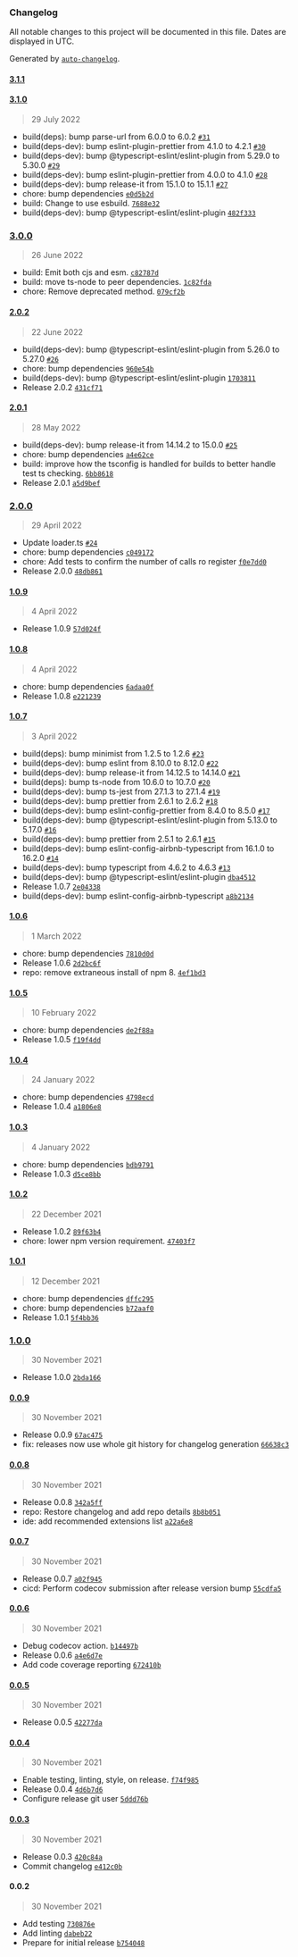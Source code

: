 ### Changelog

All notable changes to this project will be documented in this file. Dates are displayed in UTC.

Generated by [`auto-changelog`](https://github.com/CookPete/auto-changelog).

#### [3.1.1](https://github.com/Codex-/cosmiconfig-typescript-loader/compare/3.1.0...3.1.1)

#### [3.1.0](https://github.com/Codex-/cosmiconfig-typescript-loader/compare/3.0.0...3.1.0)

> 29 July 2022

- build(deps): bump parse-url from 6.0.0 to 6.0.2 [`#31`](https://github.com/Codex-/cosmiconfig-typescript-loader/pull/31)
- build(deps-dev): bump eslint-plugin-prettier from 4.1.0 to 4.2.1 [`#30`](https://github.com/Codex-/cosmiconfig-typescript-loader/pull/30)
- build(deps-dev): bump @typescript-eslint/eslint-plugin from 5.29.0 to 5.30.0 [`#29`](https://github.com/Codex-/cosmiconfig-typescript-loader/pull/29)
- build(deps-dev): bump eslint-plugin-prettier from 4.0.0 to 4.1.0 [`#28`](https://github.com/Codex-/cosmiconfig-typescript-loader/pull/28)
- build(deps-dev): bump release-it from 15.1.0 to 15.1.1 [`#27`](https://github.com/Codex-/cosmiconfig-typescript-loader/pull/27)
- chore: bump dependencies [`e0d5b2d`](https://github.com/Codex-/cosmiconfig-typescript-loader/commit/e0d5b2dc9735b8da4b38aad5fbc5feaa6f3e4f8a)
- build: Change to use esbuild. [`7688e32`](https://github.com/Codex-/cosmiconfig-typescript-loader/commit/7688e32b9282b6d1a80c9417b5d53d98591d5f67)
- build(deps-dev): bump @typescript-eslint/eslint-plugin [`482f333`](https://github.com/Codex-/cosmiconfig-typescript-loader/commit/482f3333a713802ce1a1b0a4a92f94db904ef2b3)

### [3.0.0](https://github.com/Codex-/cosmiconfig-typescript-loader/compare/2.0.2...3.0.0)

> 26 June 2022

- build: Emit both cjs and esm. [`c82787d`](https://github.com/Codex-/cosmiconfig-typescript-loader/commit/c82787d05160f9ff4442f831f67483f1fac1a004)
- build: move ts-node to peer dependencies. [`1c82fda`](https://github.com/Codex-/cosmiconfig-typescript-loader/commit/1c82fdafb5c2601edd789beeb20243c922040ce9)
- chore: Remove deprecated method. [`079cf2b`](https://github.com/Codex-/cosmiconfig-typescript-loader/commit/079cf2b0a326d81b9e175b85168655cadd5100b0)

#### [2.0.2](https://github.com/Codex-/cosmiconfig-typescript-loader/compare/2.0.1...2.0.2)

> 22 June 2022

- build(deps-dev): bump @typescript-eslint/eslint-plugin from 5.26.0 to 5.27.0 [`#26`](https://github.com/Codex-/cosmiconfig-typescript-loader/pull/26)
- chore: bump dependencies [`960e54b`](https://github.com/Codex-/cosmiconfig-typescript-loader/commit/960e54b13fe638eae0ba430dfa840ef421eacea2)
- build(deps-dev): bump @typescript-eslint/eslint-plugin [`1703811`](https://github.com/Codex-/cosmiconfig-typescript-loader/commit/17038118815326055f5fa9a915f63205cc3e4c38)
- Release 2.0.2 [`431cf71`](https://github.com/Codex-/cosmiconfig-typescript-loader/commit/431cf714fab8f941ae0cac6fdd47cf8e350cd52d)

#### [2.0.1](https://github.com/Codex-/cosmiconfig-typescript-loader/compare/2.0.0...2.0.1)

> 28 May 2022

- build(deps-dev): bump release-it from 14.14.2 to 15.0.0 [`#25`](https://github.com/Codex-/cosmiconfig-typescript-loader/pull/25)
- chore: bump dependencies [`a4e62ce`](https://github.com/Codex-/cosmiconfig-typescript-loader/commit/a4e62ceb1c66f26b654f80c311351a620c489aa9)
- build: improve how the tsconfig is handled for builds to better handle test ts checking. [`6bb8618`](https://github.com/Codex-/cosmiconfig-typescript-loader/commit/6bb8618e90a9580b1324c2ef91667a4eb31416c3)
- Release 2.0.1 [`a5d9bef`](https://github.com/Codex-/cosmiconfig-typescript-loader/commit/a5d9bef3cf665dab1f9cea1b2bb152027be0d674)

### [2.0.0](https://github.com/Codex-/cosmiconfig-typescript-loader/compare/1.0.9...2.0.0)

> 29 April 2022

- Update loader.ts [`#24`](https://github.com/Codex-/cosmiconfig-typescript-loader/pull/24)
- chore: bump dependencies [`c049172`](https://github.com/Codex-/cosmiconfig-typescript-loader/commit/c04917270b448452b2af21d092aa946b8e5f0b40)
- chore: Add tests to confirm the number of calls ro register [`f0e7dd0`](https://github.com/Codex-/cosmiconfig-typescript-loader/commit/f0e7dd096a8a484294a96681d5ae2717c76edc48)
- Release 2.0.0 [`48db861`](https://github.com/Codex-/cosmiconfig-typescript-loader/commit/48db86150b64fbac81d826dc0fd3bda5c0ca7fda)

#### [1.0.9](https://github.com/Codex-/cosmiconfig-typescript-loader/compare/1.0.8...1.0.9)

> 4 April 2022

- Release 1.0.9 [`57d024f`](https://github.com/Codex-/cosmiconfig-typescript-loader/commit/57d024f1dafd9a5bb6d29f99602cbf771d227747)

#### [1.0.8](https://github.com/Codex-/cosmiconfig-typescript-loader/compare/1.0.7...1.0.8)

> 4 April 2022

- chore: bump dependencies [`6adaa0f`](https://github.com/Codex-/cosmiconfig-typescript-loader/commit/6adaa0f83692a064ce34c2897dd1fdf636af1bf8)
- Release 1.0.8 [`e221239`](https://github.com/Codex-/cosmiconfig-typescript-loader/commit/e221239381f1a63744241c5b90cf29c80105dffb)

#### [1.0.7](https://github.com/Codex-/cosmiconfig-typescript-loader/compare/1.0.6...1.0.7)

> 3 April 2022

- build(deps): bump minimist from 1.2.5 to 1.2.6 [`#23`](https://github.com/Codex-/cosmiconfig-typescript-loader/pull/23)
- build(deps-dev): bump eslint from 8.10.0 to 8.12.0 [`#22`](https://github.com/Codex-/cosmiconfig-typescript-loader/pull/22)
- build(deps-dev): bump release-it from 14.12.5 to 14.14.0 [`#21`](https://github.com/Codex-/cosmiconfig-typescript-loader/pull/21)
- build(deps): bump ts-node from 10.6.0 to 10.7.0 [`#20`](https://github.com/Codex-/cosmiconfig-typescript-loader/pull/20)
- build(deps-dev): bump ts-jest from 27.1.3 to 27.1.4 [`#19`](https://github.com/Codex-/cosmiconfig-typescript-loader/pull/19)
- build(deps-dev): bump prettier from 2.6.1 to 2.6.2 [`#18`](https://github.com/Codex-/cosmiconfig-typescript-loader/pull/18)
- build(deps-dev): bump eslint-config-prettier from 8.4.0 to 8.5.0 [`#17`](https://github.com/Codex-/cosmiconfig-typescript-loader/pull/17)
- build(deps-dev): bump @typescript-eslint/eslint-plugin from 5.13.0 to 5.17.0 [`#16`](https://github.com/Codex-/cosmiconfig-typescript-loader/pull/16)
- build(deps-dev): bump prettier from 2.5.1 to 2.6.1 [`#15`](https://github.com/Codex-/cosmiconfig-typescript-loader/pull/15)
- build(deps-dev): bump eslint-config-airbnb-typescript from 16.1.0 to 16.2.0 [`#14`](https://github.com/Codex-/cosmiconfig-typescript-loader/pull/14)
- build(deps-dev): bump typescript from 4.6.2 to 4.6.3 [`#13`](https://github.com/Codex-/cosmiconfig-typescript-loader/pull/13)
- build(deps-dev): bump @typescript-eslint/eslint-plugin [`dba4512`](https://github.com/Codex-/cosmiconfig-typescript-loader/commit/dba4512322cf5245769acc1aa82a62584a138d94)
- Release 1.0.7 [`2e04338`](https://github.com/Codex-/cosmiconfig-typescript-loader/commit/2e04338a4659f38881e0026ca92acba85e861e06)
- build(deps-dev): bump eslint-config-airbnb-typescript [`a8b2134`](https://github.com/Codex-/cosmiconfig-typescript-loader/commit/a8b2134f19d655e9164088894d5e6b1c66be610c)

#### [1.0.6](https://github.com/Codex-/cosmiconfig-typescript-loader/compare/1.0.5...1.0.6)

> 1 March 2022

- chore: bump dependencies [`7810d0d`](https://github.com/Codex-/cosmiconfig-typescript-loader/commit/7810d0d367ec8a5ae6b5e27dcb182b176714c7f7)
- Release 1.0.6 [`2d2bc6f`](https://github.com/Codex-/cosmiconfig-typescript-loader/commit/2d2bc6f3d35cbb8485f5b9b9a0183dd24622e76b)
- repo: remove extraneous install of npm 8. [`4ef1bd3`](https://github.com/Codex-/cosmiconfig-typescript-loader/commit/4ef1bd39be6e8f7f2b3fc604ee9726b0969524de)

#### [1.0.5](https://github.com/Codex-/cosmiconfig-typescript-loader/compare/1.0.4...1.0.5)

> 10 February 2022

- chore: bump dependencies [`de2f88a`](https://github.com/Codex-/cosmiconfig-typescript-loader/commit/de2f88acaf2783f881c5a3cca82339d5154dcedb)
- Release 1.0.5 [`f19f4dd`](https://github.com/Codex-/cosmiconfig-typescript-loader/commit/f19f4ddcb2837874f7933fea1102fe3c1187f3f0)

#### [1.0.4](https://github.com/Codex-/cosmiconfig-typescript-loader/compare/1.0.3...1.0.4)

> 24 January 2022

- chore: bump dependencies [`4798ecd`](https://github.com/Codex-/cosmiconfig-typescript-loader/commit/4798ecdf881c2c971e3b74f9afa64ebd0c16e07a)
- Release 1.0.4 [`a1806e8`](https://github.com/Codex-/cosmiconfig-typescript-loader/commit/a1806e84adc9c4b781611964f17126cc0387dfc5)

#### [1.0.3](https://github.com/Codex-/cosmiconfig-typescript-loader/compare/1.0.2...1.0.3)

> 4 January 2022

- chore: bump dependencies [`bdb9791`](https://github.com/Codex-/cosmiconfig-typescript-loader/commit/bdb9791c159447cf3f1e3767e281c6717290de19)
- Release 1.0.3 [`d5ce8bb`](https://github.com/Codex-/cosmiconfig-typescript-loader/commit/d5ce8bb4ee75fec7efd6e73612d9fe076a844810)

#### [1.0.2](https://github.com/Codex-/cosmiconfig-typescript-loader/compare/1.0.1...1.0.2)

> 22 December 2021

- Release 1.0.2 [`89f63b4`](https://github.com/Codex-/cosmiconfig-typescript-loader/commit/89f63b47f33d4a37a236ebce923efbbedefdc5c2)
- chore: lower npm version requirement. [`47403f7`](https://github.com/Codex-/cosmiconfig-typescript-loader/commit/47403f7c0ec77a7c0e93662911167ded6c3bf296)

#### [1.0.1](https://github.com/Codex-/cosmiconfig-typescript-loader/compare/1.0.0...1.0.1)

> 12 December 2021

- chore: bump dependencies [`dffc295`](https://github.com/Codex-/cosmiconfig-typescript-loader/commit/dffc2953f7441a3fab50d5a204f5950f52e3be1c)
- chore: bump dependencies [`b72aaf0`](https://github.com/Codex-/cosmiconfig-typescript-loader/commit/b72aaf05e82a2516d9478a7beed2a6d4beb68bee)
- Release 1.0.1 [`5f4bb36`](https://github.com/Codex-/cosmiconfig-typescript-loader/commit/5f4bb3662ef0fa2eea07647feebed97d5410c1c9)

### [1.0.0](https://github.com/Codex-/cosmiconfig-typescript-loader/compare/0.0.9...1.0.0)

> 30 November 2021

- Release 1.0.0 [`2bda166`](https://github.com/Codex-/cosmiconfig-typescript-loader/commit/2bda1666e881509de72fa55ea46aec57708e1f0d)

#### [0.0.9](https://github.com/Codex-/cosmiconfig-typescript-loader/compare/0.0.8...0.0.9)

> 30 November 2021

- Release 0.0.9 [`67ac475`](https://github.com/Codex-/cosmiconfig-typescript-loader/commit/67ac475ed09c56348c1ec5a07b62bbddd64efa1f)
- fix: releases now use whole git history for changelog generation [`66638c3`](https://github.com/Codex-/cosmiconfig-typescript-loader/commit/66638c39605b34af035eb4b803dba425ab177b16)

#### [0.0.8](https://github.com/Codex-/cosmiconfig-typescript-loader/compare/0.0.7...0.0.8)

> 30 November 2021

- Release 0.0.8 [`342a5ff`](https://github.com/Codex-/cosmiconfig-typescript-loader/commit/342a5ffe003a9e8cd07d820b662d6d6048510641)
- repo: Restore changelog and add repo details [`8b8b051`](https://github.com/Codex-/cosmiconfig-typescript-loader/commit/8b8b051c8cb0511c3f2e8a0cd4449b4fbff59477)
- ide: add recommended extensions list [`a22a6e8`](https://github.com/Codex-/cosmiconfig-typescript-loader/commit/a22a6e82c5f2c1ef228e693b08dda63b179e211c)

#### [0.0.7](https://github.com/Codex-/cosmiconfig-typescript-loader/compare/0.0.6...0.0.7)

> 30 November 2021

- Release 0.0.7 [`a02f945`](https://github.com/Codex-/cosmiconfig-typescript-loader/commit/a02f9453aa1816b1fd1ed2c3fc1bed308ee67917)
- cicd: Perform codecov submission after release version bump [`55cdfa5`](https://github.com/Codex-/cosmiconfig-typescript-loader/commit/55cdfa5faea363b2251429bf651a9dd0fe0d2b27)

#### [0.0.6](https://github.com/Codex-/cosmiconfig-typescript-loader/compare/0.0.5...0.0.6)

> 30 November 2021

- Debug codecov action. [`b14497b`](https://github.com/Codex-/cosmiconfig-typescript-loader/commit/b14497b1cb49a7745995e13d78f8f1dbf0b05b9a)
- Release 0.0.6 [`a4e6d7e`](https://github.com/Codex-/cosmiconfig-typescript-loader/commit/a4e6d7e6eb1a887da4c2efb2ba9514d6121a20e6)
- Add code coverage reporting [`672410b`](https://github.com/Codex-/cosmiconfig-typescript-loader/commit/672410b1cf3c4662350b25bbc40745f51eb012a6)

#### [0.0.5](https://github.com/Codex-/cosmiconfig-typescript-loader/compare/0.0.4...0.0.5)

> 30 November 2021

- Release 0.0.5 [`42277da`](https://github.com/Codex-/cosmiconfig-typescript-loader/commit/42277dad6bc969345130f044fe1c182eb264bfe8)

#### [0.0.4](https://github.com/Codex-/cosmiconfig-typescript-loader/compare/0.0.3...0.0.4)

> 30 November 2021

- Enable testing, linting, style, on release. [`f74f985`](https://github.com/Codex-/cosmiconfig-typescript-loader/commit/f74f98534ba04557f2355a56034cf8008bf8c8fe)
- Release 0.0.4 [`4d6b7d6`](https://github.com/Codex-/cosmiconfig-typescript-loader/commit/4d6b7d635240e0dc03461004dab1cda0e6446bbd)
- Configure release git user [`5ddd76b`](https://github.com/Codex-/cosmiconfig-typescript-loader/commit/5ddd76bc6be379a6409bb6c41e1bf8f45aa2dc8d)

#### [0.0.3](https://github.com/Codex-/cosmiconfig-typescript-loader/compare/0.0.2...0.0.3)

> 30 November 2021

- Release 0.0.3 [`420c84a`](https://github.com/Codex-/cosmiconfig-typescript-loader/commit/420c84a0f3173ca1217e977d1c7bc3af997e710d)
- Commit changelog [`e412c0b`](https://github.com/Codex-/cosmiconfig-typescript-loader/commit/e412c0b29dd903d266b9e527705b06ddeedcf15d)

#### 0.0.2

> 30 November 2021

- Add testing [`730876e`](https://github.com/Codex-/cosmiconfig-typescript-loader/commit/730876ec01b64bafaa50d59f119cf63f0ca397e0)
- Add linting [`dabeb22`](https://github.com/Codex-/cosmiconfig-typescript-loader/commit/dabeb228a234d3b283ece3c3e5db1990c225f697)
- Prepare for initial release [`b754048`](https://github.com/Codex-/cosmiconfig-typescript-loader/commit/b754048e41d17ad160859ac33f80f1e638a10fd4)
